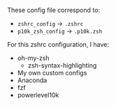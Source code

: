 These config file correspond to:
- `zshrc_config` &rarr; `.zshrc`
- `p10k_zsh_config` &rarr; `.p10k.zsh`

For this zshrc configuration, I have:
- oh-my-zsh
  - zsh-syntax-highlighting
- My own custom configs
- Anaconda
- fzf
- powerlevel10k